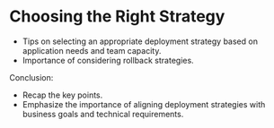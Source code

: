 # Choosing the Right Strategy
- Tips on selecting an appropriate deployment strategy based on application needs and team capacity.
- Importance of considering rollback strategies.


Conclusion:
- Recap the key points.
- Emphasize the importance of aligning deployment strategies with business goals and technical requirements.

